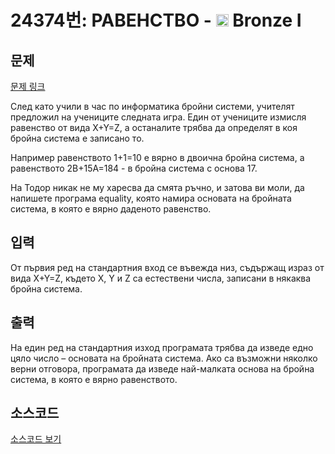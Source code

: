 # 24374번: РАВЕНСТВО - <img src="https://static.solved.ac/tier_small/5.svg" style="height:20px" /> Bronze I

<!-- performance -->

<!-- 문제 제출 후 깃허브에 푸시를 했을 때 제출한 코드의 성능이 입력될 공간입니다.-->

<!-- end -->

## 문제

[문제 링크](https://boj.kr/24374)


<p>След като учили в час по информатика бройни системи, учителят предложил на учениците следната игра. Един от учениците измисля равенство от вида X+Y=Z, а останалите трябва да определят в коя бройна система е записано то.</p>

<p>Например равенството 1+1=10 е вярно в двоична бройна система, а равенството 2B+15A=184 - в бройна система с основа 17.</p>

<p>На Тодор никак не му харесва да смята ръчно, и затова ви моли, да напишете програма equality, която намира основата на бройната система, в която е вярно даденото равенство.</p>



## 입력


<p>От първия ред на стандартния вход се въвежда низ, съдържащ израз от вида X+Y=Z, където X, Y и Z са естествени числа, записани в някаква бройна система.</p>



## 출력


<p>На един ред на стандартния изход програмата трябва да изведе едно цяло число – основата на бройната система. Ако са възможни няколко верни отговора, програмата да изведе най-малката основа на бройна система, в която е вярно равенството.</p>



## 소스코드

[소스코드 보기](РАВЕНСТВО.cpp)